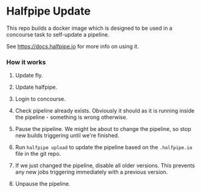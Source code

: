 # Halfpipe Update

This repo builds a docker image which is designed to be used in a concourse task to self-update a pipeline.

See <https://docs.halfpipe.io> for more info on using it.


### How it works

1. Update fly.

2. Update halfpipe.

3. Login to concourse.

4. Check pipeline already exists. Obviously it should as it is running inside the pipeline - something is wrong otherwise.

5. Pause the pipeline. We might be about to change the pipeline, so stop new builds triggering until we're finished.

6. Run `halfpipe upload` to update the pipeline based on the `.halfpipe.io` file in the git repo.

7. If we just changed the pipeline, disable all older versions. This prevents any new jobs triggering immediately with a previous version.

8. Unpause the pipeline.
